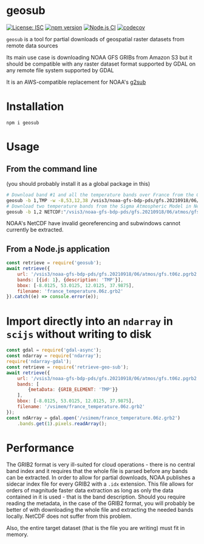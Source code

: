# geosub

[![License: ISC](https://img.shields.io/github/license/mmomtchev/geosub)](https://github.com/mmomtchev/geosub/blob/master/LICENSE)
[![npm version](https://img.shields.io/npm/v/geosub)](https://www.npmjs.com/package/geosub)
[![Node.js CI](https://github.com/mmomtchev/geosub/actions/workflows/node.js.yml/badge.svg)](https://github.com/mmomtchev/geosub/actions/workflows/node.js.yml)
[![codecov](https://codecov.io/gh/mmomtchev/geosub/branch/master/graph/badge.svg?token=VAgvGRNjjc)](https://codecov.io/gh/mmomtchev/geosub)

`geosub` is a tool for partial downloads of geospatial raster datasets from remote data sources

Its main use case is downloading NOAA GFS GRIBs from Amazon S3 but it should be compatible with any raster dataset format supported by GDAL on any remote file system supported by GDAL

It is an AWS-compatible replacement for NOAA's [g2sub](https://nomads.ncep.noaa.gov/cgi-bin/filter_gfs_0p25.pl)

# Installation

```
npm i geosub
```

# Usage

## From the command line

(you should probably install it as a global package in this)

```bash
# Download band #1 and all the temperature bands over France from the GFS GRIBs
geosub -b 1,TMP -w -8,53,12,38 /vsis3/noaa-gfs-bdp-pds/gfs.20210918/06/atmos/gfs.t06z.pgrb2.0p25.f010 france_temperature.06z.grb2
# Download two temperature bands from the Sigma Atmospheric Model in NetCDF format
geosub -b 1,2 NETCDF:"/vsis3/noaa-gfs-bdp-pds/gfs.20210918/06/atmos/gfs.t06z.atmf012.nc":tmp sigma_temperatures.nc
```

NOAA's NetCDF have invalid georeferencing and subwindows cannot currently be extracted.

## From a Node.js application

```js
const retrieve = require('geosub');
await retrieve({
    url: '/vsis3/noaa-gfs-bdp-pds/gfs.20210918/06/atmos/gfs.t06z.pgrb2.0p25.f010',
    bands: [{id: 1}, {description: 'TMP'}],
    bbox: [-8.0125, 53.0125, 12.0125, 37.9875],
    filename: 'france_temperature.06z.grb2'
}).catch((e) => console.error(e));
```

# Import directly into an `ndarray` in `scijs` without writing to disk

```js
const gdal = require('gdal-async');
const ndarray = require('ndarray');
require('ndarray-gdal');
const retrieve = require('retrieve-geo-sub');
await retrieve({
    url: '/vsis3/noaa-gfs-bdp-pds/gfs.20210918/06/atmos/gfs.t06z.pgrb2.0p25.f010',
    bands: [
        {metaData: {GRIB_ELEMENT: 'TMP'}}
    ],
    bbox: [-8.0125, 53.0125, 12.0125, 37.9875],
    filename: '/vsimem/france_temperature.06z.grb2'
});
const ndArray = gdal.open('/vsimem/france_temperature.06z.grb2')
    .bands.get(1).pixels.readArray();

```

# Performance

The GRIB2 format is very ill-suited for cloud operations - there is no central band index and it requires that the whole file is parsed before any bands can be extracted. In order to allow for partial downloads, NOAA publishes a sidecar index file for every GRIB2 with a `.idx` extension. This file allows for orders of magnitude faster data extraction as long as only the data contained in it is used - that is the band description. Should you require reading the metadata, in the case of the GRIB2 format, you will probably be better of with downloading the whole file and extracting the needed bands locally. NetCDF does not suffer from this problem.

Also, the entire target dataset (that is the file you are writing) must fit in memory.
